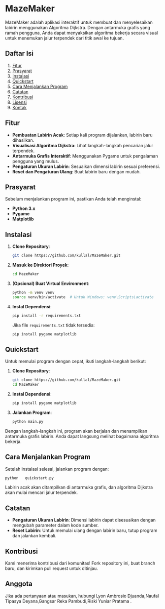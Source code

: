 
# MazeMaker

MazeMaker adalah aplikasi interaktif untuk membuat dan menyelesaikan labirin menggunakan Algoritma Dijkstra. Dengan antarmuka grafis yang ramah pengguna, Anda dapat menyaksikan algoritma bekerja secara visual untuk menemukan jalur terpendek dari titik awal ke tujuan.

## Daftar Isi

1. [Fitur](#fitur)
2. [Prasyarat](#prasyarat)
3. [Instalasi](#instalasi)
4. [Quickstart](#quickstart)
5. [Cara Menjalankan Program](#cara-menjalankan-program)
6. [Catatan](#catatan)
7. [Kontribusi](#kontribusi)
8. [Lisensi](#lisensi)
9. [Kontak](#kontak)

## Fitur

- **Pembuatan Labirin Acak**: Setiap kali program dijalankan, labirin baru dihasilkan.
- **Visualisasi Algoritma Dijkstra**: Lihat langkah-langkah pencarian jalur terpendek.
- **Antarmuka Grafis Interaktif**: Menggunakan Pygame untuk pengalaman pengguna yang mulus.
- **Pengaturan Ukuran Labirin**: Sesuaikan dimensi labirin sesuai preferensi.
- **Reset dan Pengaturan Ulang**: Buat labirin baru dengan mudah.

## Prasyarat

Sebelum menjalankan program ini, pastikan Anda telah menginstal:

- **Python 3.x**
- **Pygame**
- **Matplotlib**

## Instalasi

1. **Clone Repository**: 

   ```bash
   git clone https://github.com/kullal/MazeMaker.git
   ```

2. **Masuk ke Direktori Proyek**:

   ```bash
   cd MazeMaker
   ```

3. **(Opsional) Buat Virtual Environment**:

   ```bash
   python -m venv venv
   source venv/bin/activate  # Untuk Windows: venv\Scripts\activate
   ```

4. **Instal Dependensi**:

   ```bash
   pip install -r requirements.txt
   ```

   Jika file `requirements.txt` tidak tersedia:

   ```bash
   pip install pygame matplotlib
   ```

## Quickstart

Untuk memulai program dengan cepat, ikuti langkah-langkah berikut:

1. **Clone Repository**:

   ```bash
   git clone https://github.com/kullal/MazeMaker.git
   cd MazeMaker
   ```

2. **Instal Dependensi**:

   ```bash
   pip install pygame matplotlib
   ```

3. **Jalankan Program**:

   ```bash
   python main.py
   ```

Dengan langkah-langkah ini, program akan berjalan dan menampilkan antarmuka grafis labirin. Anda dapat langsung melihat bagaimana algoritma bekerja.

## Cara Menjalankan Program

Setelah instalasi selesai, jalankan program dengan:

```bash
python   quickstart.py
```

Labirin acak akan ditampilkan di antarmuka grafis, dan algoritma Dijkstra akan mulai mencari jalur terpendek.

## Catatan

- **Pengaturan Ukuran Labirin**: Dimensi labirin dapat disesuaikan dengan mengubah parameter dalam kode sumber.
- **Reset Labirin**: Untuk memulai ulang dengan labirin baru, tutup program dan jalankan kembali.

## Kontribusi

Kami menerima kontribusi dari komunitas! Fork repository ini, buat branch baru, dan kirimkan pull request untuk ditinjau.

## Anggota

Jika ada pertanyaan atau masukan, hubungi Lyon Ambrosio Djuanda,Naufal Tipasya Deyana,Gangsar Reka Pambudi,Riski Yuniar Pratama .
